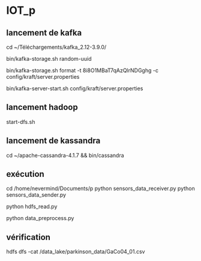 # IOT_p

## lancement de kafka
cd ~/Téléchargements/kafka_2.12-3.9.0/

bin/kafka-storage.sh random-uuid

bin/kafka-storage.sh format -t 8i8O1MBaT7qAzQlrNDGghg -c config/kraft/server.properties

bin/kafka-server-start.sh config/kraft/server.properties




## lancement hadoop

start-dfs.sh

## lancement de kassandra

cd ~/apache-cassandra-4.1.7 && bin/cassandra

## exécution

cd /home/nevermind/Documents/p
python sensors_data_receiver.py 
python sensors_data_sender.py

python hdfs_read.py

python data_preprocess.py

## vérification 

hdfs dfs -cat /data_lake/parkinson_data/GaCo04_01.csv
